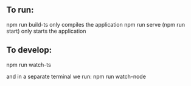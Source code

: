 To run:
-------
npm run build-ts only compiles the application
npm run serve (npm run start) only starts the application

To develop:
-----------
npm run watch-ts

and in a separate terminal we run:
npm run watch-node
